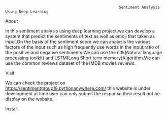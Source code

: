                                                       Sentiment Analysis Using Deep Learning
About

In this sentiment analysis using deep learning project,we can develop a system that predict the sentiments of text as well as emoji that taken as input.On the basis of the sentiment score we can analysis the various factors of the input such as high frequently use words in the input,ratio of the positive and negative sentiments.We can use the nltk(Natural language processing toolkit) and LSTM(Long Short term memory)Algorithm.We can use the common reviews dataset of the IMDB movies reviews.

Visit 

We can check the project on https://sentimentgroup18.pythonanywhere.com/ this website is under development at time user can only submit the response their result not be display on the website.

Install 

